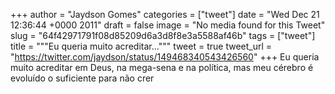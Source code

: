 
+++
author = "Jaydson Gomes"
categories = ["tweet"]
date = "Wed Dec 21 12:36:44 +0000 2011"
draft = false
image = "No media found for this Tweet"
slug = "64f42971791f08d85209d6a3d8f8e3a5588af46b"
tags = ["tweet"]
title = """Eu queria muito acreditar..."""
tweet = true
tweet_url = "https://twitter.com/jaydson/status/149468340543426560"
+++
Eu queria muito acreditar em Deus, na mega-sena e na política, mas meu cérebro é  evoluído o suficiente para não crer
